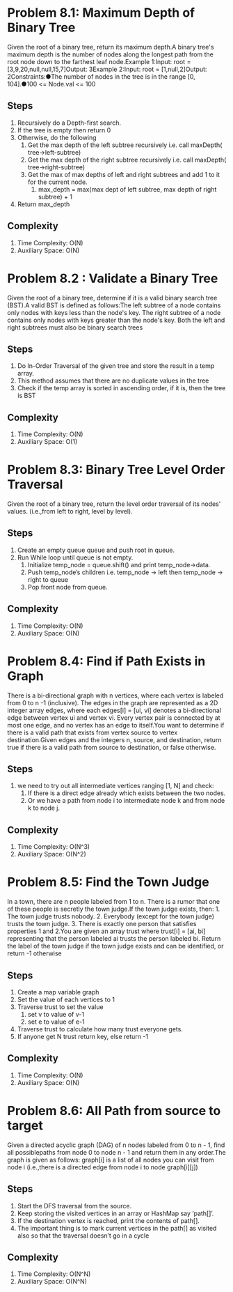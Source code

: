 # Problem 8.1: Maximum Depth of Binary Tree

Given the root of a binary tree, return its maximum depth.A binary tree's maximum depth is the number of nodes along the longest path from the root node down to the farthest leaf node.Example 1:Input: root = [3,9,20,null,null,15,7]Output: 3Example 2:Input: root = [1,null,2]Output: 2Constraints:●The number of nodes in the tree is in the range [0, 104].●100 <= Node.val <= 100

## Steps

1. Recursively do a Depth-first search.
2. If the tree is empty then return 0
3. Otherwise, do the following
    1. Get the max depth of the left subtree recursively i.e. call maxDepth( tree->left-subtree)
    2. Get the max depth of the right subtree recursively i.e. call maxDepth( tree->right-subtree)
    3. Get the max of max depths of left and right subtrees and add 1 to it for the current node.
        1. max_depth = max(max dept of left subtree, max depth of right subtree) + 1
4. Return max_depth

## Complexity

1. Time Complexity: O(N)
2. Auxiliary Space: O(N)

# Problem 8.2 : Validate a Binary Tree

Given the root of a binary tree, determine if it is a valid binary search tree (BST).A valid BST is defined as follows:The left subtree of a node contains only nodes with keys less than the node's key. The right subtree of a node contains only nodes with keys greater than the node's key. Both the left and right subtrees must also be binary search trees

## Steps

1. Do In-Order Traversal of the given tree and store the result in a temp array.
2. This method assumes that there are no duplicate values in the tree
3. Check if the temp array is sorted in ascending order, if it is, then the tree is BST

## Complexity

1. Time Complexity: O(N)
2. Auxiliary Space: O(1)

# Problem 8.3: Binary Tree Level Order Traversal

Given the root of a binary tree, return the level order traversal of its nodes' values. (i.e.,from left to right, level by level).

## Steps

1. Create an empty queue queue and push root in queue.
2. Run While loop until queue is not empty.
    1. Initialize temp_node = queue.shift() and print temp_node->data.
    2. Push temp_node’s children i.e. temp_node -> left then temp_node -> right to queue
    3. Pop front node from queue.

## Complexity

1. Time Complexity: O(N)
2. Auxiliary Space: O(N)

# Problem 8.4: Find if Path Exists in Graph

There is a bi-directional graph with n vertices, where each vertex is labeled from 0 to n -1 (inclusive). The edges in the graph are represented as a 2D integer array edges,
where each edges[i] = [ui, vi] denotes a bi-directional edge between vertex ui and vertex vi. Every vertex pair is connected by at most one edge, and no vertex has an edge to itself.You want to determine if there is a valid path that exists from vertex source to vertex destination.Given edges and the integers n, source, and destination, return true if there is a valid path from source to destination, or false otherwise.

## Steps

1.  we need to try out all intermediate vertices ranging [1, N] and check:
    1. If there is a direct edge already which exists between the two nodes.
    2. Or we have a path from node i to intermediate node k and from node k to node j.

## Complexity

1. Time Complexity: O(N^3)
2. Auxiliary Space: O(N^2)

# Problem 8.5: Find the Town Judge

In a town, there are n people labeled from 1 to n. There is a rumor that one of these people is secretly the town judge.If the town judge exists, then: 1. The town judge trusts nobody. 2. Everybody (except for the town judge) trusts the town judge. 3. There is exactly one person that satisfies properties 1 and 2.You are given an array trust where trust[i] = [ai, bi] representing that the person labeled ai trusts the person labeled bi. Return the label of the town judge if the town judge exists and can be identified, or return -1 otherwise

## Steps

1. Create a map variable graph
2. Set the value of each vertices to 1
3. Traverse trust to set the value
    1. set v to value of v-1
    2. set e to value of e-1
4. Traverse trust to calculate how many trust everyone gets.
5. If anyone get N trust return key, else return -1

## Complexity

1. Time Complexity: O(N)
2. Auxiliary Space: O(N)

# Problem 8.6: All Path from source to target

Given a directed acyclic graph (DAG) of n nodes labeled from 0 to n - 1, find all possiblepaths from node 0 to node n - 1 and return them in any order.The graph is given as follows: graph[i] is a list of all nodes you can visit from node i (i.e.,there is a directed edge from node i to node graph[i][j])

## Steps

1. Start the DFS traversal from the source.
2. Keep storing the visited vertices in an array or HashMap say ‘path[]’.
3. If the destination vertex is reached, print the contents of path[].
4. The important thing is to mark current vertices in the path[] as visited also so that the traversal doesn’t go in a cycle

## Complexity

1. Time Complexity: O(N^N)
2. Auxiliary Space: O(N^N)
